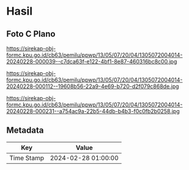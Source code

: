 # Hasil

## Foto C Plano

https://sirekap-obj-formc.kpu.go.id/cb63/pemilu/ppwp/13/05/07/20/04/1305072004014-20240228-000039--c7dca63f-e122-4bf1-8e87-460316bc8c00.jpg

https://sirekap-obj-formc.kpu.go.id/cb63/pemilu/ppwp/13/05/07/20/04/1305072004014-20240228-000112--19608b56-22a9-4e69-b720-d2f079c868de.jpg

https://sirekap-obj-formc.kpu.go.id/cb63/pemilu/ppwp/13/05/07/20/04/1305072004014-20240228-000231--a754ac9a-22b5-44db-b4b3-f0c0fb2b0258.jpg


## Metadata

| Key        | Value               |
| ---------- | ------------------- |
| Time Stamp | 2024-02-28 01:00:00 |



